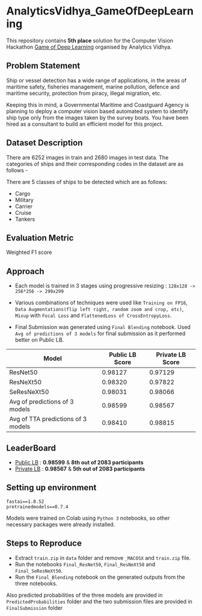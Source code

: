 # AnalyticsVidhya_GameOfDeepLearning

This repository contains **5th place** solution for the Computer Vision Hackathon [Game of Deep Learning](https://datahack.analyticsvidhya.com/contest/game-of-deep-learning/) organised by Analytics Vidhya.

## Problem Statement

Ship or vessel detection has a wide range of applications, in the areas of maritime safety, fisheries management, marine pollution, defence and maritime security, protection from piracy, illegal migration, etc.

Keeping this in mind, a Governmental Maritime and Coastguard Agency is planning to deploy a computer vision based automated system to identify ship type only from the images taken by the survey boats. You have been hired as a consultant to build an efficient model for this project.

## Dataset Description 

There are 6252 images in train and 2680 images in test data. The categories of ships and their corresponding codes in the dataset are as follows -

There are 5 classes of ships to be detected which are as follows: 

  * Cargo 
  * Military 
  * Carrier 
  * Cruise 
  * Tankers
## Evaluation Metric 

  Weighted F1 score

## Approach

- Each model is trained in 3 stages using progressive resizing : `128x128 -> 256*256 -> 299x299`

- Various combinations of techniques were used like `Training on FP16`, `Data Augmentations(flip left right, random zoom and crop, etc)`, `Mixup` with `Focal Loss` and `FlattenedLoss of CrossEntropyLoss`.

- Final Submission was generated using `Final Blending`  notebook. Used `Avg of predictions of 3 models` for final submission as it performed better on Public LB. 

| Model  | Public LB  Score| Private LB Score |  
|---|---|---|
| ResNet50 |0.98127|0.97129|
| ResNeXt50 |0.98320|0.97822| 
| SeResNeXt50 |0.98031|0.98066| 
|Avg of predictions of 3 models| 0.98599 | 0.98567 |
|Avg of TTA predictions of 3 models| 0.98410 | 0.98815 |

## LeaderBoard 

- [Public LB](https://datahack.analyticsvidhya.com/contest/game-of-deep-learning/lb) : **0.98599** & **8th out of 2083 participants**
- [Private LB](https://datahack.analyticsvidhya.com/contest/game-of-deep-learning/pvt_lb) : **0.98567** & **5th out of 2083 participants**

## Setting up environment
```
fastai==1.0.52
pretrainedmodels==0.7.4
```
Models were trained on Colab using `Python 3` notebooks, so other necessary packages were already installed.

## Steps to Reproduce 

   * Extract `train.zip` in `data` folder and remove `_MACOSX` and `train.zip` file.
   * Run the notebooks `Final_ResNet50`, `Final_ResNeXt50` and `Final_SeResNeXt50`.
   * Run the `Final_Blending` notebook on the generated outputs from the three notebooks.
   
Also predicted probabilities of the three models are provided in `PredictedProbabilities` folder and the two submission files are provided in `FinalSubmission` folder
